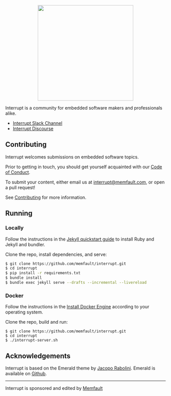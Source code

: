 <p align="center">
  <img width="300" src="https://user-images.githubusercontent.com/1041679/117912668-bf573700-b294-11eb-9e3f-9cb521b750dc.png"/>
</p>

Interrupt is a community for embedded software makers and professionals alike.

- [Interrupt Slack Channel](https://interrupt-slack.herokuapp.com/)
- [Interrupt Discourse](https://community.memfault.com/)

## Contributing

Interrupt welcomes submissions on embedded software topics.

Prior to getting in touch, you should get yourself acquainted with our
[Code of Conduct](https://interrupt.memfault.com/code-of-conduct).

To submit your content, either email us at interrupt@memfault.com, or open a
pull request!

See [Contributing](https://interrupt.memfault.com/contributing) for more
information.

## Running

### Locally

Follow the instructions in the
[Jekyll quickstart guide](https://jekyllrb.com/docs/) to install Ruby and Jekyll
and bundler.

Clone the repo, install dependencies, and serve:

```bash
$ git clone https://github.com/memfault/interrupt.git
$ cd interrupt
$ pip install -r requirements.txt
$ bundle install
$ bundle exec jekyll serve --drafts --incremental --livereload
```

### Docker

Follow the instructions in the
[Install Docker Engine](https://docs.docker.com/engine/install/) according to
your operating system.

Clone the repo, build and run:

```
$ git clone https://github.com/memfault/interrupt.git
$ cd interrupt
$ ./interrupt-server.sh
```

## Acknowledgements

Interrupt is based on the Emerald theme by
[Jacopo Rabolini](https://www.jacoporabolini.com/). Emerald is available on
[Github](https://github.com/KingFelix/emerald).

---

Interrupt is sponsored and edited by [Memfault](https://memfault.com)
